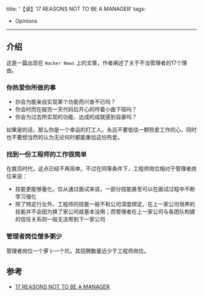 title: '【读】17 REASONS NOT TO BE A MANAGER'
tags:
- Opinions
---

## 介绍
这是一篇出现在 `Hacker News` 上的文章，作者阐述了关于不当管理者的17个理由。

### 你热爱你所做的事
* 你会为能亲自实现某个功能而兴奋不已吗？
* 你会时而在敲完一天代码后开心的哼着小曲下班吗？
* 你会为过去所实现的功能、达成的成就感到自豪吗？

如果是的话，那么你是一个幸运的打工人。永远不要低估一颗热爱工作的心，同时也不要想当然的认为无论何时都能重拾这份热爱。

### 找到一份工程师的工作很简单
在裁员时代，这点已经不再简单。不过在同等条件下，工程师岗位相对于管理者岗位来说：
* 技能更能够量化，仅从通过面试来说，一部分技能甚至可以在面试过程中不断学习强化
* 除了特定行业外，工程师的技能一般不和公司深度绑定。在上一家公司培养的技能并不会因为换了家公司就基本没用；而管理者在上一家公司与各团队构建的信任关系则一般无法带到下一家公司

### 管理者岗位僧多粥少
管理者岗位一个萝卜一个坑，其招聘数量远少于工程师岗位。

## 参考
* [17 REASONS NOT TO BE A MANAGER](https://charity.wtf/2019/09/08/reasons-not-to-be-a-manager/)
